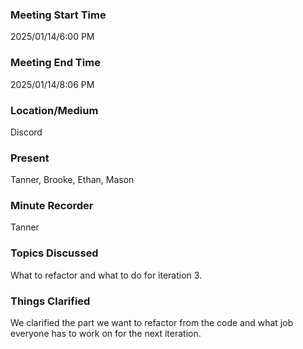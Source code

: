 ### Meeting Start Time

2025/01/14/6:00 PM

### Meeting End Time

2025/01/14/8:06 PM

### Location/Medium

Discord

### Present

Tanner, Brooke, Ethan, Mason

### Minute Recorder

Tanner

### Topics Discussed

What to refactor and what to do for iteration 3.

### Things Clarified
We clarified the part we want to refactor from the code and what job everyone has to work on for the next iteration.
